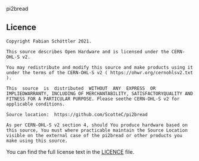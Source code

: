 pi2bread



## Licence

    Copyright Fabian Schöttler 2021.

    This source describes Open Hardware and is licensed under the CERN-OHL-S v2.

    You may redistribute and modify this source and make products using it under the terms of the CERN-OHL-S v2 ( https://ohwr.org/cernohlsv2.txt ).

    This  source  is  distributed  WITHOUT  ANY  EXPRESS  OR  IMPLIEDWARRANTY, INCLUDING OF MERCHANTABILITY, SATISFACTORYQUALITY AND FITNESS FOR A PARTICULAR PURPOSE. Please seethe CERN-OHL-S v2 for applicable conditions.

    Source location:  https://github.com/ScotteC/pi2bread

    As per CERN-OHL-S v2 section 4, should You produce hardware based on this source, You must where practicable maintain the Source Location visible on the external case of the pi2bread or other products you make using this source.

You can find the full license text in the [LICENCE](LICENCE) file.
